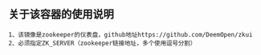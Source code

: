 关于该容器的使用说明
----
    1、该镜像是zookeeper的仪表盘，github地址https://github.com/DeemOpen/zkui
    2、必须指定ZK_SERVER（zookeeper链接地址，多个使用逗号分割）
